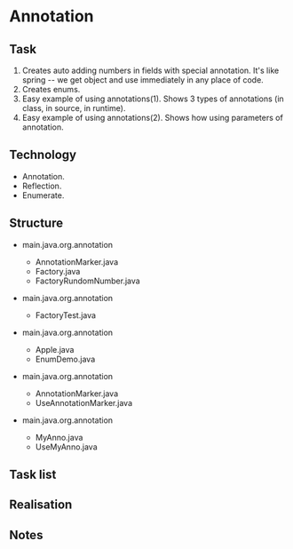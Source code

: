 # Annotation


## Task

1. Creates auto adding numbers in fields with special annotation. It's like spring -- we get object and use immediately in any place of code.
2. Creates enums. 
3. Easy example of using annotations(1). Shows 3 types of annotations (in class, in source, in runtime).
3. Easy example of using annotations(2). Shows how using parameters of annotation.



## Technology
 	
- Annotation.
- Reflection.
- Enumerate.


## Structure

-	main.java.org.annotation
	+  AnnotationMarker.java
	+  Factory.java
	+  FactoryRundomNumber.java
-	main.java.org.annotation
	+ 	FactoryTest.java


-	main.java.org.annotation
	+  Apple.java
	+  EnumDemo.java
	
	
-	main.java.org.annotation
	+  AnnotationMarker.java
	+  UseAnnotationMarker.java
	
-	main.java.org.annotation
	+  MyAnno.java
	+  UseMyAnno.java

		
## Task list 



## Realisation


 
## Notes








